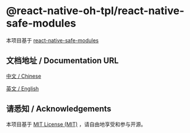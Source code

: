 # @react-native-oh-tpl/react-native-safe-modules

本项目基于 [react-native-safe-modules](https://github.com/emilioicai/react-native-safe-modules)

## 文档地址 / Documentation URL 

[中文 / Chinese](https://gitee.com/react-native-oh-library/usage-docs/blob/master/zh-cn/react-native-safe-modules.md)

[英文 / English](https://gitee.com/react-native-oh-library/usage-docs/blob/master/zh-en/react-native-safe-modules.md)

## 请悉知 / Acknowledgements

本项目基于 [MIT License (MIT)](https://github.com/emilioicai/react-native-safe-modules/blob/master/LICENSE) ，请自由地享受和参与开源。